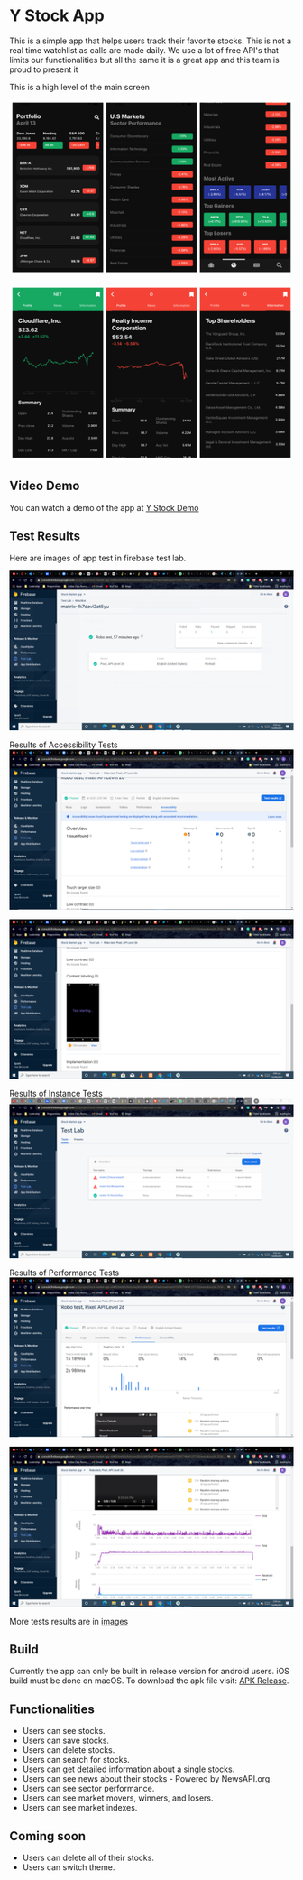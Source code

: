 # Y Stock App
This is a simple app that helps users track their favorite stocks. This is not a real time watchlist as calls are made daily. We use a lot of free API's that limits our functionalities but all the same it is a great app and this team is proud to present it

This is a high level of the main screen

![Y Stock Market App](images/1.png)

![Demo Watchlist and More Info](images/2.png)

## Video Demo
You can watch a demo of the app at [Y Stock Demo](https://youtu.be/92vUjusSDXI)
## Test Results
Here are images of app test in firebase test lab.

![Robo Success](images/robo-success.PNG)

Results of Accessibility Tests
![Accessibility Tests](images/test-access.PNG)


![Accessibility Tests](images/test-access2.PNG)

Results of Instance Tests
![Instance Tests](images/test-instances.PNG)

Results of Performance Tests
![Performance Tests](images/test-per.PNG)

![Performance Tests](images/test-per2.PNG)

More tests results are in [images](https://github.com/KwekuYamoah/Crypto-App/blob/01b6305a9ed3c0acdb3cb54822c4ad83caf8cabc/Stock-Market-App/README.md#L30)

## Build
Currently the app can only be built in release version  for android users. iOS build must be done on macOS. To download the apk file visit: [APK Release](https://github.com/KwekuYamoah/Crypto-App/blob/f050578a17feb6f50e4d7364e5ba7ead6aea470e/Stock-Market-App/build/app/outputs/flutter-apk/app-release.apk).

## Functionalities
- Users can see stocks.
- Users can save stocks.
- Users can delete stocks.
- Users can search for stocks.
- Users can get detailed information about a single stocks.
- Users can see news about their stocks - Powered by NewsAPI.org.
- Users can see sector performance.
- Users can see market movers, winners, and losers.
- Users can see market indexes.

## Coming soon
- Users can delete all of their stocks.
- Users can switch theme.
